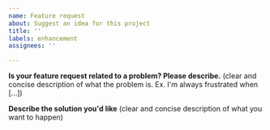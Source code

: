 ```yaml
---
name: Feature request
about: Suggest an idea for this project
title: ''
labels: enhancement
assignees: ''

---
```


**Is your feature request related to a problem? Please describe.** (clear and concise description of what the problem is. Ex. I'm always frustrated when [...])

**Describe the solution you'd like** (clear and concise description of what you want to happen)
